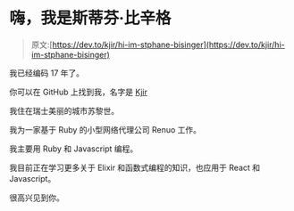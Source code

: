 # 嗨，我是斯蒂芬·比辛格

> 原文:[https://dev.to/kjir/hi-im-stphane-bisinger](https://dev.to/kjir/hi-im-stphane-bisinger)

我已经编码 17 年了。

你可以在 GitHub 上找到我，名字是 [Kjir](https://github.com/Kjir)

我住在瑞士美丽的城市苏黎世。

我为一家基于 Ruby 的小型网络代理公司 Renuo 工作。

我主要用 Ruby 和 Javascript 编程。

我目前正在学习更多关于 Elixir 和函数式编程的知识，也应用于 React 和 Javascript。

很高兴见到你。